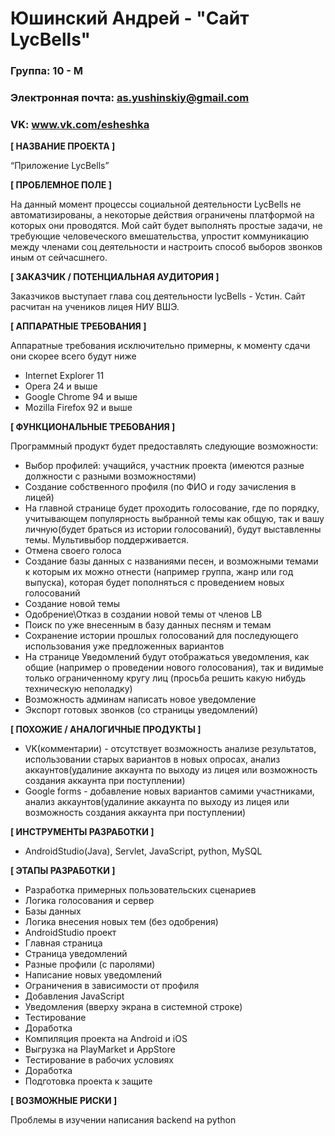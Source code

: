 # Юшинский Андрей - "Сайт LycBells"

### Группа: 10 - М
### Электронная почта: as.yushinskiy@gmail.com
### VK: www.vk.com/esheshka


**[ НАЗВАНИЕ ПРОЕКТА ]**

“Приложение LycBells”

**[ ПРОБЛЕМНОЕ ПОЛЕ ]**

На данный момент процессы социальной деятельности LycBells не автоматизированы, а некоторые действия ограничены платформой на которых они проводятся. Мой сайт будет выполнять простые задачи, не требующие человеческого вмешательства, упростит коммуникацию между членами соц деятельности и настроить способ выборов звонков иным от сейчасшнего.

**[ ЗАКАЗЧИК / ПОТЕНЦИАЛЬНАЯ АУДИТОРИЯ ]**

Заказчиков выступает глава соц деятельности lycBells - Устин. Сайт расчитан на учеников лицея НИУ ВШЭ.

**[ АППАРАТНЫЕ ТРЕБОВАНИЯ ]** 

Аппаратные требования исключительно примерны, к моменту сдачи они скорее всего будут ниже

* Internet Explorer 11
* Opera 24 и выше
* Google Chrome 94 и выше
* Mozilla Firefox 92 и выше

**[ ФУНКЦИОНАЛЬНЫЕ ТРЕБОВАНИЯ ]**

Программный продукт будет предоставлять следующие возможности:
* Выбор профилей: учащийся, участник проекта (имеются разные должности с разными возможностями)
* Создание собственного профиля (по ФИО и году зачисления в лицей)
* На главной странице будет проходить голосование, где по порядку, учитывающем популярность выбранной темы как общую, так и вашу личную(будет браться из истории голосований), будут выставленны темы. Мультивыбор поддерживается. 
* Отмена своего голоса
* Создание базы данных с названиями песен, и возможными темами к которым их можно отнести (например группа, жанр или год выпуска), которая будет пополняться с проведением новых голосований
* Создание новой темы
* Одобрение\Отказ в создании новой темы от членов LB
* Поиск по уже внесенным в базу данных песням и темам
* Сохранение истории прошлых голосований для последующего использования уже предложенных вариантов
* На странице Уведомлений будут отображаться уведомления, как общие (например о проведении нового голосования), так и видимые только ограниченному кругу лиц (просьба решить какую нибудь техническую неполадку)
* Возможность админам написать новое уведомление
* Экспорт готовых звонков (со страницы уведомлений)

**[ ПОХОЖИЕ / АНАЛОГИЧНЫЕ ПРОДУКТЫ ]**

* VK(комментарии) - отсутствует возможность анализе результатов, использовании старых вариантов в новых опросах, анализ аккаунтов(удалиние аккаунта по выходу из лицея или возможность создания аккаунта при поступлении)
* Google forms - добавление новых вариантов самими участниками, анализ аккаунтов(удалиние аккаунта по выходу из лицея или возможность создания аккаунта при поступлении)

**[ ИНСТРУМЕНТЫ РАЗРАБОТКИ ]**

*	AndroidStudio(Java), Servlet, JavaScript, python, MySQL

**[ ЭТАПЫ РАЗРАБОТКИ ]**

*	Разработка примерных пользовательских сценариев
* Логика голосования и сервер
* Базы данных
* Логика внесения новых тем (без одобрения)
* AndroidStudio проект
* Главная страница
* Страница уведомлений
* Разные профили (с паролями)
* Написание новых уведомлений
* Ограничения в зависимости от профиля
* Добавления JavaScript
* Уведомления (вверху экрана в системной строке)
* Тестирование
* Доработка
* Компиляция проекта на Android и iOS
* Выгрузка на PlayMarket и AppStore
* Тестирование в рабочих условиях
* Доработка
* Подготовка проекта к защите

**[ ВОЗМОЖНЫЕ РИСКИ ]**

Проблемы в изучении написания backend на python
